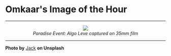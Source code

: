 # Omkaar's Image of the Hour

---

<div align="center">

<a href="https://unsplash.com/photos/a-group-of-people-standing-around-each-other-with-their-hands-in-the-air-h_Jqc3liKCk">
  <img src="https://images.unsplash.com/photo-1648052845307-61eb1450f1bc?crop=entropy&cs=tinysrgb&fit=max&fm=jpg&ixid=M3w3NjA2Nzh8MHwxfHJhbmRvbXx8fHx8fHx8fDE3NTMyNzkyMDB8&ixlib=rb-4.1.0&q=80&w=1080" style="max-width:100%; height:auto;">
</a>

<br>
<i>Paradise Event: Algo Leve captured on 35mm film</i>

</div>

---

**Photo by** [Jack](https://unsplash.com/@kuj_world) **on Unsplash**
